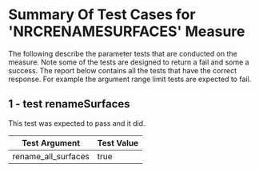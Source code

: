 # Summary Of Test Cases for 'NRCRENAMESURFACES' Measure
 
The following describe the parameter tests that are conducted on the measure. Note some of the 
tests are designed to return a fail and some a success. The report below contains all the tests that 
have the correct response. For example the argument range limit tests are expected to fail. 
 
## 1 - test renameSurfaces
 
This test was expected to pass and it did.
 
| Test Argument | Test Value |
| ------------- | ---------- |
| rename_all_surfaces |true |
 
